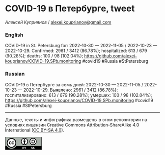 COVID-19 в Петербурге, tweet
============================

*Алексей Куприянов* /
<a href="mailto:alexei.kouprianov@gmail.com" class="email">alexei.kouprianov@gmail.com</a>

### English

COVID-19 in St. Petersburg for: 2022-10-30 — 2022-11-05 / 2022-10-23 —
2022-10-29. Сonfirmed: 2961 / 3412 (86.78%); hospitalized: 613 / 679
(90.28%); deaths: 100 / 98 (102.04%);
<a href="https://github.com/alexei-kouprianov/COVID-19.SPb.monitoring" class="uri">https://github.com/alexei-kouprianov/COVID-19.SPb.monitoring</a>
\#covid19 \#Russia \#StPetersburg

### Russian

COVID-19 в Петербурге за семь дней: 2022-10-30 — 2022-11-05 / 2022-10-23
— 2022-10-29. Выявлено: 2961 / 3412 (86.78%); госпитализировано: 613 /
679 (90.28%); умерших: 100 / 98 (102.04%);
<a href="https://github.com/alexei-kouprianov/COVID-19.SPb.monitoring" class="uri">https://github.com/alexei-kouprianov/COVID-19.SPb.monitoring</a>
\#covid19 \#Russia \#StPetersburg

------------------------------------------------------------------------

Данные, тексты и инфографика размещены в этом репозитории на условиях
лицензии Creative Commons Attribution-ShareAlike 4.0 International ([CC
BY-SA 4.0](https://creativecommons.org/licenses/by-sa/4.0/)).

![](../misc/CC-BY-SA-icon.png "CC-BY-SA")
